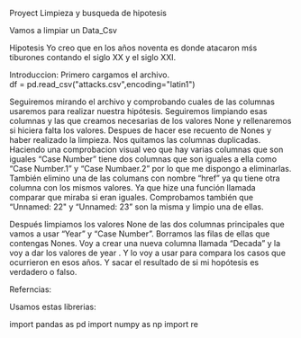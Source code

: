 Proyect Limpieza y busqueda de hipotesis

Vamos a limpiar un Data_Csv 


Hipotesis
Yo creo que en los años noventa es donde atacaron mśs tiburones contando el siglo XX y el siglo XXI.






[](INPUT/tiburon.jpeg)





Introduccion:
Primero cargamos el archivo.      
    df = pd.read_csv("attacks.csv",encoding="latin1")


Seguiremos  mirando el archivo y comprobando cuales de las columnas usaremos para realizar nuestra hipótesis.
Seguiremos limpiando esas columnas y las que creamos necesarias de los valores None  y rellenaremos si hiciera falta los valores. Despues de hacer ese recuento de Nones y haber realizado la limpieza. Nos quitamos las columnas duplicadas. Haciendo una comprobacion visual veo que hay varias columnas que son iguales “Case Number” tiene dos columnas que son iguales a ella como “Case Number.1” y “Case Numbaer.2” por lo que me dispongo a eliminarlas. También elimino una de las columans con nombre “href” ya qu tiene otra columna con los mismos valores. Ya que hize una función llamada comparar que miraba si eran iguales. Comprobamos también que “Unnamed: 22" y “Unnamed: 23” son la misma y limpio una de ellas.

Después limpiamos los valores None de las dos columnas principales que vamos a usar “Year” y “Case Number”. Borramos las filas de ellas que contengas Nones.
Voy a crear una nueva columna llamada “Decada” y la voy a dar los valores de year . Y lo voy a usar para compara los casos que ocurrieron en esos años. Y sacar el resultado de si mi hopótesis es verdadero o falso.


Referncias:

Usamos estas librerias:

import pandas as pd
import numpy as np
import re
